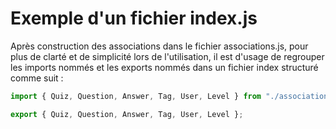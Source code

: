 # Exemple d'un fichier index.js

Après construction des associations dans le fichier associations.js, pour plus de clarté et de simplicité lors de l'utilisation, il est d'usage de regrouper les imports nommés et les exports nommés dans un fichier index structuré comme suit :

```js
import { Quiz, Question, Answer, Tag, User, Level } from "./associations.js";

export { Quiz, Question, Answer, Tag, User, Level };
```
